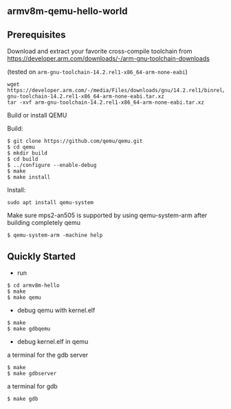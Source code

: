 
armv8m-qemu-hello-world
---

Prerequisites
---

Download and extract your favorite cross-compile toolchain from https://developer.arm.com/downloads/-/arm-gnu-toolchain-downloads

(tested on ```arm-gnu-toolchain-14.2.rel1-x86_64-arm-none-eabi```)
```
wget https://developer.arm.com/-/media/Files/downloads/gnu/14.2.rel1/binrel/arm-gnu-toolchain-14.2.rel1-x86_64-arm-none-eabi.tar.xz
tar -xvf arm-gnu-toolchain-14.2.rel1-x86_64-arm-none-eabi.tar.xz
```

Build or install QEMU

Build:
```
$ git clone https://github.com/qemu/qemu.git
$ cd qemu	
$ mkdir build
$ cd build
$ ../configure --enable-debug
$ make
$ make install
```

Install:
```
sudo apt install qemu-system
```

Make sure mps2-an505 is supported by using qemu-system-arm after building completely qemu

```
$ qemu-system-arm -machine help
```

Quickly Started
---

* run
```
$ cd armv8m-hello
$ make
$ make qemu
```

* debug qemu with kernel.elf

```
$ make
$ make gdbqemu
```

* debug kernel.elf in qemu

a terminal for the gdb server
```
$ make
$ make gdbserver
```

a terminal for gdb

```
$ make gdb
```








